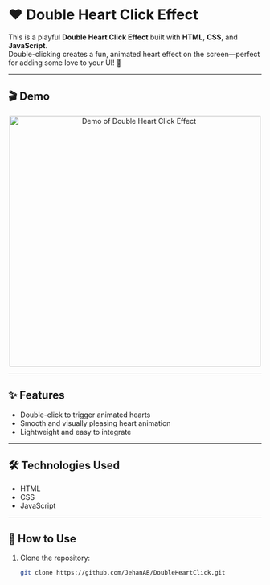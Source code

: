 # ❤️ Double Heart Click Effect 

This is a playful **Double Heart Click Effect** built with **HTML**, **CSS**, and **JavaScript**.  
Double-clicking creates a fun, animated heart effect on the screen—perfect for adding some love to your UI! 💞

---

## 🎬 Demo

<p align="center">
  <img src="demo.gif" alt="Demo of Double Heart Click Effect" width="500"/>
</p>

---

## ✨ Features
-  Double-click to trigger animated hearts  
-  Smooth and visually pleasing heart animation  
-  Lightweight and easy to integrate

---

## 🛠️ Technologies Used
-  HTML  
-  CSS  
-  JavaScript  

---

## 🚀 How to Use
1. Clone the repository:
   ```bash
   git clone https://github.com/JehanAB/DoubleHeartClick.git
